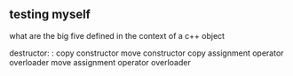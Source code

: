 ##  testing myself

what are the big five defined in the context of a c++ object

destructor:  :
copy constructor
move constructor
copy assignment operator overloader
move assignment operator overloader
